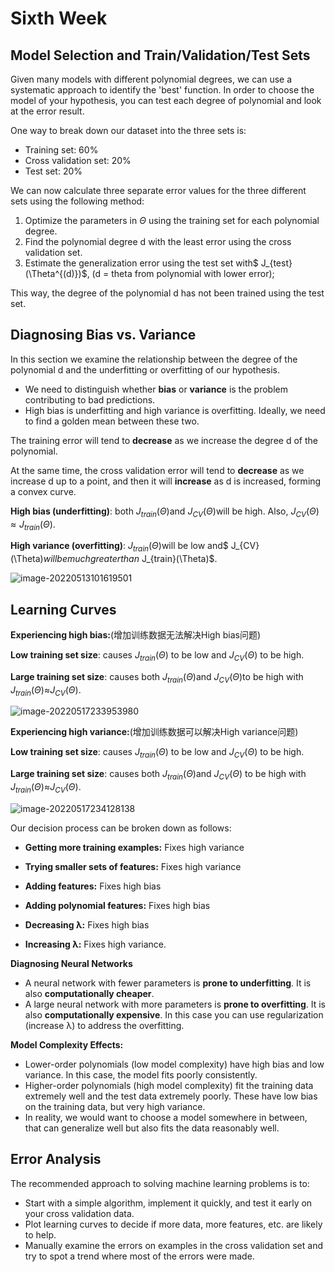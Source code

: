 # Sixth Week

## Model Selection and Train/Validation/Test Sets

Given many models with different polynomial degrees, we can use a systematic approach to identify the 'best' function. In order to choose the model of your hypothesis, you can test each degree of polynomial and look at the error result.

One way to break down our dataset into the three sets is:

- Training set: 60%
- Cross validation set: 20%
- Test set: 20%

We can now calculate three separate error values for the three different sets using the following method:

1. Optimize the parameters in $\Theta$ using the training set for each polynomial degree.
2. Find the polynomial degree d with the least error using the cross validation set.
3. Estimate the generalization error using the test set with$ J_{test}(\Theta^{(d)})$, (d = theta from polynomial with lower error);

This way, the degree of the polynomial d has not been trained using the test set.

## Diagnosing Bias vs. Variance

In this section we examine the relationship between the degree of the polynomial d and the underfitting or overfitting of our hypothesis.

- We need to distinguish whether **bias** or **variance** is the problem contributing to bad predictions.
- High bias is underfitting and high variance is overfitting. Ideally, we need to find a golden mean between these two.

The training error will tend to **decrease** as we increase the degree d of the polynomial.

At the same time, the cross validation error will tend to **decrease** as we increase d up to a point, and then it will **increase** as d is increased, forming a convex curve.

**High bias (underfitting)**: both $J_{train}(\Theta)$and $J_{CV}(\Theta)$will be high. Also, $J_{CV}(\Theta) \approx J_{train}(\Theta)$.

**High variance (overfitting)**: $J_{train}(\Theta)$will be low and$ J_{CV}(\Theta)$will be much greater than$ J_{train}(\Theta)$.

![image-20220513101619501](C:\Users\Administrator\AppData\Roaming\Typora\typora-user-images\image-20220513101619501.png)

## Learning Curves

**Experiencing high bias:**(增加训练数据无法解决High bias问题)

**Low training set size**: causes $J_{train}(\Theta)$ to be low and $J_{CV}(\Theta)$ to be high.

**Large training set size**: causes both $J_{train}(\Theta)$and $J_{CV}(\Theta)$to be high with $J_{train}(\Theta)$≈$J_{CV}(\Theta)$.

![image-20220517233953980](C:\Users\Administrator\AppData\Roaming\Typora\typora-user-images\image-20220517233953980.png)

**Experiencing high variance:**(增加训练数据可以解决High variance问题)

**Low training set size**: causes $J_{train}(\Theta)$ to be low and $J_{CV}(\Theta)$ to be high.

**Large training set size**: causes both $J_{train}(\Theta)$and $J_{CV}(\Theta)$ to be high with $J_{train}(\Theta)$≈$J_{CV}(\Theta)$.

![image-20220517234128138](C:\Users\Administrator\AppData\Roaming\Typora\typora-user-images\image-20220517234128138.png)

Our decision process can be broken down as follows:

- **Getting more training examples:** Fixes high variance

- **Trying smaller sets of features:** Fixes high variance

- **Adding features:** Fixes high bias

- **Adding polynomial features:** Fixes high bias

- **Decreasing λ:** Fixes high bias

- **Increasing λ:** Fixes high variance.

**Diagnosing Neural Networks**

- A neural network with fewer parameters is **prone to underfitting**. It is also **computationally cheaper**.
- A large neural network with more parameters is **prone to overfitting**. It is also **computationally expensive**. In this case you can use regularization (increase λ) to address the overfitting.

**Model Complexity Effects:**

- Lower-order polynomials (low model complexity) have high bias and low variance. In this case, the model fits poorly consistently.
- Higher-order polynomials (high model complexity) fit the training data extremely well and the test data extremely poorly. These have low bias on the training data, but very high variance.
- In reality, we would want to choose a model somewhere in between, that can generalize well but also fits the data reasonably well.

## Error Analysis

The recommended approach to solving machine learning problems is to:

- Start with a simple algorithm, implement it quickly, and test it early on your cross validation data.
- Plot learning curves to decide if more data, more features, etc. are likely to help.
- Manually examine the errors on examples in the cross validation set and try to spot a trend where most of the errors were made.


